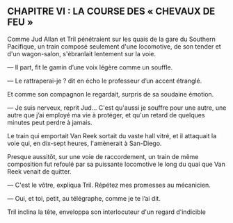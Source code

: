 
## CHAPITRE VI : LA COURSE DES « CHEVAUX DE FEU »

Comme Jud Allan et Tril pénétraient sur les quais de la gare du Southern
Pacifique, un train composé seulement d'une locomotive, de son tender et
d'un wagon-salon, s'ébranlait lentement sur la voie.

— Il part, fit le gamin d’une voix légère comme un souffle.

— Le rattraperai-je ? dit en écho le professeur d’un accent étranglé.

Et comme son compagnon le regardait, surpris de sa soudaine émotion.

— Je suis nerveux, reprit Jud... C'est qu'aussi je souffre pour une autre,
une autre que j’ai employé ma vie à protéger, et qu'un retard de quelques
minutes peut perdre à jamais.

Le train qui emportait Van Reek sortait du vaste hall vitré, et il attaquait
la voie qui, en dix-sept heures, l'amènerait à San-Diego.

Presque aussitôt, sur une voie de raccordement, un train de même composition fut refoulé par sa puissante locomotive le long du quai que Van Reek venait de quitter.

— C'est le vôtre, expliqua Tril. Répétez mes promesses au mécanicien.

— Oui, et toi, petit, au télégraphe, comme je te l’ai dit.

Tril inclina la tête, enveloppa son interlocuteur d'un regard d'indicible

